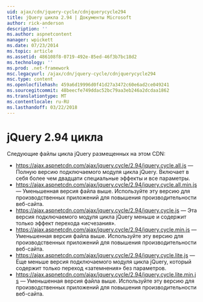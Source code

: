 ```yaml
---
uid: ajax/cdn/jquery-cycle/cdnjquerycycle294
title: jQuery цикла 2.94 | Документы Microsoft
author: rick-anderson
description: ''
ms.author: aspnetcontent
manager: wpickett
ms.date: 07/23/2014
ms.topic: article
ms.assetid: 486108f8-0719-492e-85ed-46f3b7bc18d2
ms.technology: ''
ms.prod: .net-framework
msc.legacyurl: /ajax/cdn/jquery-cycle/cdnjquerycycle294
msc.type: content
ms.openlocfilehash: 459a6d19996d0f41d27a3472c60e6ad2ce049241
ms.sourcegitcommit: 48beecfe749ddac52bc79aa3eb246a2dcdaa1862
ms.translationtype: MT
ms.contentlocale: ru-RU
ms.lasthandoff: 03/22/2018
---
```

<a name="jquery-cycle-294"></a>jQuery 2.94 цикла
====================
Следующие файлы цикла jQuery размещенных на этом CDN:

- https://ajax.aspnetcdn.com/ajax/jquery.cycle/2.94/jquery.cycle.all.js &mdash; Полную версию подключаемого модуля цикла jQuery. Включает в себя более чем двадцати специальные эффекты и все параметры.
- https://ajax.aspnetcdn.com/ajax/jquery.cycle/2.94/jquery.cycle.all.min.js &mdash; Уменьшенная версия файла выше. Используйте эту версию для производственных приложений для повышения производительности веб-сайта.
- https://ajax.aspnetcdn.com/ajax/jquery.cycle/2.94/jquery.cycle.js &mdash; Эта версия подключаемого модуля цикла jQuery меньше и содержит только эффект перехода «исчезания».
- https://ajax.aspnetcdn.com/ajax/jquery.cycle/2.94/jquery.cycle.min.js &mdash; Уменьшенная версия файла выше. Используйте эту версию для производственных приложений для повышения производительности веб-сайта.
- https://ajax.aspnetcdn.com/ajax/jquery.cycle/2.94/jquery.cycle.lite.js &mdash; Еще меньше версия подключаемого модуля цикла jQuery, который содержит только переход «затемнения» без параметров.
- https://ajax.aspnetcdn.com/ajax/jquery.cycle/2.94/jquery.cycle.lite.min.js &mdash; Уменьшенная версия файла выше. Используйте эту версию для производственных приложений для повышения производительности веб-сайта.
